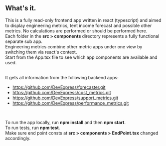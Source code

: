 ## What's it.
This is a fully read-only frontend app written in react (typescript) and aimed to display engineering metrics, tent income forecast and possible other metrics. No calculations are performed or should be performed here.<br>
Each folder in the **src > components** directory represents a fully functional separate sub app.<br>
Engineering metrics combine other metric apps under one view by switching them via react's context.<br>
Start from the App.tsx file to see which app components are available and used.<br><br>

It gets all information from the following backend apps:
 - https://github.com/DevExpress/forecaster.git
 - https://github.com/DevExpress/cost_metrics.git
 - https://github.com/DevExpress/support_metrics.git
 - https://github.com/DevExpress/performance_metrics.git
<br>

To run the app locally, run **npm install** and then **npm start**.<br>
To run tests, run **npm test**.<br>
Make sure end point consts at **src > components > EndPoint.tsx** changed accordingly.